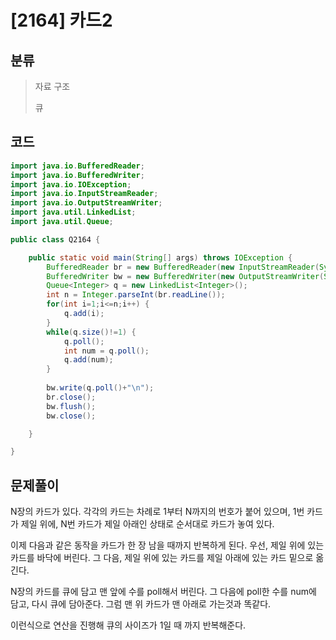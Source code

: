 # [2164] 카드2

## 분류
> 자료 구조
>
> 큐

## 코드
```java
import java.io.BufferedReader;
import java.io.BufferedWriter;
import java.io.IOException;
import java.io.InputStreamReader;
import java.io.OutputStreamWriter;
import java.util.LinkedList;
import java.util.Queue;

public class Q2164 {

	public static void main(String[] args) throws IOException {
		BufferedReader br = new BufferedReader(new InputStreamReader(System.in));
		BufferedWriter bw = new BufferedWriter(new OutputStreamWriter(System.out));
		Queue<Integer> q = new LinkedList<Integer>();
		int n = Integer.parseInt(br.readLine());
		for(int i=1;i<=n;i++) {
			q.add(i);
		}
		while(q.size()!=1) {
			q.poll();
			int num = q.poll();
			q.add(num);
		}
		
		bw.write(q.poll()+"\n");
		br.close();
		bw.flush();
		bw.close();

	}

}

```

## 문제풀이

N장의 카드가 있다. 각각의 카드는 차례로 1부터 N까지의 번호가 붙어 있으며, 1번 카드가 제일 위에, N번 카드가 제일 아래인 상태로 순서대로 카드가 놓여 있다.

이제 다음과 같은 동작을 카드가 한 장 남을 때까지 반복하게 된다. 우선, 제일 위에 있는 카드를 바닥에 버린다. 그 다음, 제일 위에 있는 카드를 제일 아래에 있는 카드 밑으로 옮긴다.

N장의 카드를 큐에 담고 맨 앞에 수를 poll해서 버린다. 그 다음에 poll한 수를 num에 담고, 다시 큐에 담아준다. 그럼 맨 위 카드가 맨 아래로 가는것과 똑같다.

이런식으로 연산을 진행해 큐의 사이즈가 1일 때 까지 반복해준다.